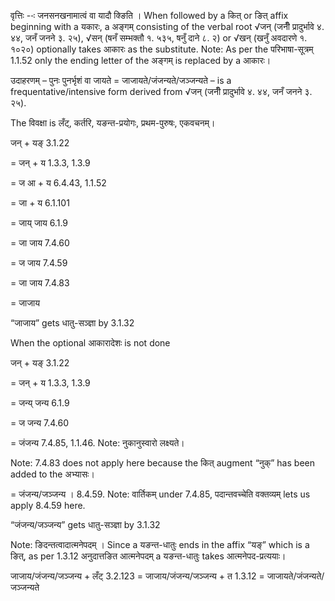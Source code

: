 

वृत्तिः --ः जनसनखनामात्वं वा यादौ क्ङिति । When followed by a कित् or ङित् affix beginning with a यकारः, a अङ्गम् consisting of the verbal root √जन् (जनीँ प्रादुर्भावे ४. ४४, जनँ जनने ३. २५), √सन् (षनँ सम्भक्तौ १. ५३५, षनुँ दाने ८. २) or √खन् (खनुँ अवदारणे १. १०२०) optionally takes आकारः as the substitute. Note: As per the परिभाषा-सूत्रम् 1.1.52 only the ending letter of the अङ्गम् is replaced by a आकारः।


उदाहरणम् – पुनः पुनर्भृशं वा जायते = जाजायते/जंजन्यते/जञ्जन्यते – is a frequentative/intensive form derived from √जन् (जनीँ प्रादुर्भावे ४. ४४, जनँ जनने ३. २५).


The विवक्षा is लँट्, कर्तरि, यङन्त-प्रयोगः, प्रथम-पुरुषः, एकवचनम्।

जन् + यङ् 3.1.22

= जन् + य 1.3.3, 1.3.9

= ज आ + य 6.4.43, 1.1.52

= जा + य 6.1.101

= जाय् जाय 6.1.9

= जा जाय 7.4.60

= ज जाय 7.4.59

= जा जाय 7.4.83

= जाजाय

“जाजाय” gets धातु-सञ्ज्ञा by 3.1.32


When the optional आकारादेशः is not done

जन् + यङ् 3.1.22

= जन् + य 1.3.3, 1.3.9

= जन्य् जन्य 6.1.9

= ज जन्य 7.4.60

= जंजन्य 7.4.85, 1.1.46. Note: नुकानुस्वारो लक्ष्यते।

Note: 7.4.83 does not apply here because the कित् augment “नुक्” has been added to the अभ्यासः।

= जंजन्य/जञ्जन्य । 8.4.59. Note: वार्तिकम् under 7.4.85, पदान्तवच्चेति वक्तव्यम् lets us apply 8.4.59 here.


“जंजन्य/जञ्जन्य” gets धातु-सञ्ज्ञा by 3.1.32


Note: ङिदन्तत्वादात्मनेपदम् । Since a यङन्त-धातुः ends in the affix “यङ्” which is a ङित्, as per 1.3.12 अनुदात्तङित आत्मनेपदम् a यङन्त-धातुः takes आत्मनेपद-प्रत्ययाः।

जाजाय/जंजन्य/जञ्जन्य + लँट् 3.2.123 = जाजाय/जंजन्य/जञ्जन्य + त 1.3.12 = जाजायते/जंजन्यते/जञ्जन्यते

